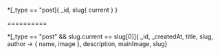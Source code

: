 *[_type == "post]{
        _id,
        slug{
            current
        }
    }


==========

*[_type == "post" && slug.current == slug[0]]{
        _id,
        _createdAt,
        title,
        slug,
        author -> {
          name,
          image
        },
        description, 
        mainImage, 
        slug}